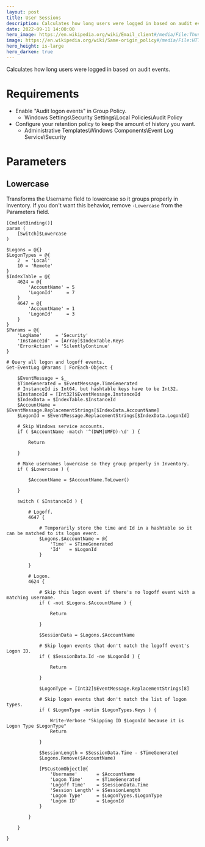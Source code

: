```yaml
---
layout: post
title: User Sessions
description: Calculates how long users were logged in based on audit events.
date: 2022-09-11 14:00:00
hero_image: https://en.wikipedia.org/wiki/Email_client#/media/File:Thunderbird_102_screenshot.png
image: https://en.wikipedia.org/wiki/Same-origin_policy#/media/File:HTTP_logo.svg
hero_height: is-large
hero_darken: true
---
```


Calculates how long users were logged in based on audit events.

# Requirements

* Enable "Audit logon events" in Group Policy.
  * Windows Settings\Security Settings\Local Policies\Audit Policy
* Configure your retention policy to keep the amount of history you want.
  * Administrative Templates\Windows Components\Event Log Service\Security

# Parameters

## Lowercase

Transforms the Username field to lowercase so it groups properly in Inventory. If you don't want this behavior, remove `-Lowercase` from the Parameters field.

	[CmdletBinding()]
	param (
		[Switch]$Lowercase
	)

	$Logons = @{}
	$LogonTypes = @{
		2  = 'Local'
		10 = 'Remote'
	}
	$IndexTable = @{
		4624 = @{
			'AccountName' = 5
			'LogonId'     = 7
		}
		4647 = @{
			'AccountName' = 1
			'LogonId'     = 3
		}
	}
	$Params = @{
		'LogName'     = 'Security'
		'InstanceId'  = [Array]$IndexTable.Keys
		'ErrorAction' = 'SilentlyContinue'
	}

	# Query all logon and logoff events.
	Get-EventLog @Params | ForEach-Object {

		$EventMessage = $_
		$TimeGenerated = $EventMessage.TimeGenerated
		# InstanceId is Int64, but hashtable keys have to be Int32.
		$InstanceId = [Int32]$EventMessage.InstanceId
		$IndexData = $IndexTable.$InstanceId
		$AccountName = $EventMessage.ReplacementStrings[$IndexData.AccountName]
		$LogonId = $EventMessage.ReplacementStrings[$IndexData.LogonId]

		# Skip Windows service accounts.
		if ( $AccountName -match '^(DWM|UMFD)-\d' ) {

			Return

		}

		# Make usernames lowercase so they group properly in Inventory.
		if ( $Lowercase ) {

			$AccountName = $AccountName.ToLower()

		}

		switch ( $InstanceId ) {

			# Logoff.
			4647 {

				# Temporarily store the time and Id in a hashtable so it can be matched to its logon event.
				$Logons.$AccountName = @{
					'Time' = $TimeGenerated
					'Id'   = $LogonId
				}

			}

			# Logon.
			4624 {

				# Skip this logon event if there's no logoff event with a matching username.
				if ( -not $Logons.$AccountName ) {

					Return

				}

				$SessionData = $Logons.$AccountName

				# Skip logon events that don't match the logoff event's Logon ID.
				if ( $SessionData.Id -ne $LogonId ) {

					Return

				}

				$LogonType = [Int32]$EventMessage.ReplacementStrings[8]

				# Skip logon events that don't match the list of logon types.
				if ( $LogonType -notin $LogonTypes.Keys ) {

					Write-Verbose "Skipping ID $LogonId because it is Logon Type $LogonType"
					Return

				}
				
				$SessionLength = $SessionData.Time - $TimeGenerated
				$Logons.Remove($AccountName)

				[PSCustomObject]@{
					'Username'       = $AccountName
					'Logon Time'     = $TimeGenerated
					'Logoff Time'    = $SessionData.Time
					'Session Length' = $SessionLength
					'Logon Type'     = $LogonTypes.$LogonType
					'Logon ID'       = $LogonId
				} 

			}

		} 

	}
